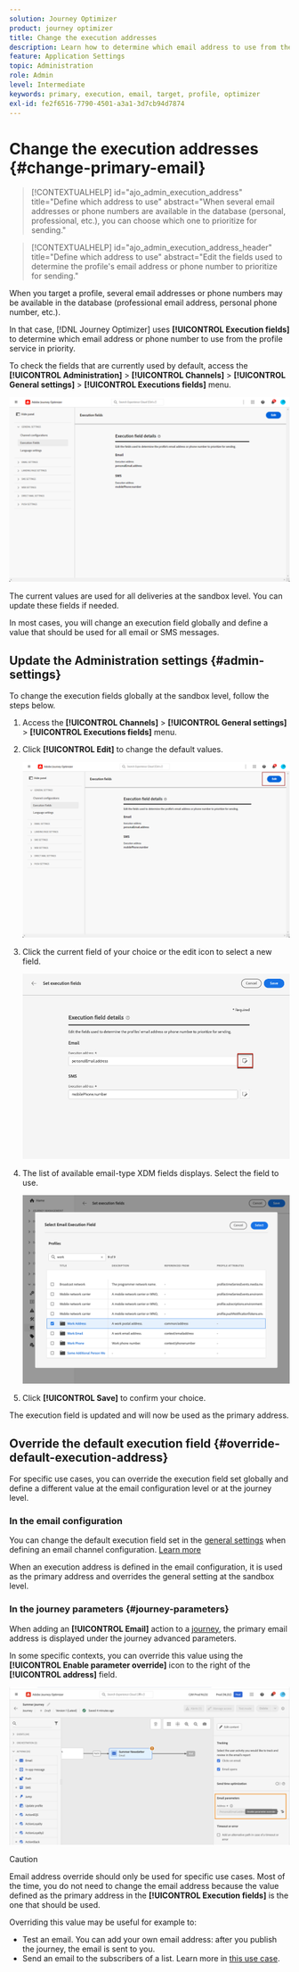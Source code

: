 ```yaml
---
solution: Journey Optimizer
product: journey optimizer
title: Change the execution addresses 
description: Learn how to determine which email address to use from the profile service.
feature: Application Settings
topic: Administration
role: Admin
level: Intermediate
keywords: primary, execution, email, target, profile, optimizer
exl-id: fe2f6516-7790-4501-a3a1-3d7cb94d7874
---
```

# Change the execution addresses {#change-primary-email}

>[!CONTEXTUALHELP]
>id="ajo_admin_execution_address"
>title="Define which address to use"
>abstract="When several email addresses or phone numbers are available in the database (personal, professional, etc.), you can choose which one to prioritize for sending."

>[!CONTEXTUALHELP]
>id="ajo_admin_execution_address_header"
>title="Define which address to use"
>abstract="Edit the fields used to determine the profile's email address or phone number to prioritize for sending."

When you target a profile, several email addresses or phone numbers may be available in the database (professional email address, personal phone number, etc.).

In that case, [!DNL Journey Optimizer] uses **[!UICONTROL Execution fields]** to determine which email address or phone number to use from the profile service in priority.

To check the fields that are currently used by default, access the **[!UICONTROL Administration]** > **[!UICONTROL Channels]** > **[!UICONTROL General settings]** > **[!UICONTROL Executions fields]** menu.

![](assets/primary-address-execution-fields.png)

The current values are used for all deliveries at the sandbox level. You can update these fields if needed.

In most cases, you will change an execution field globally and define a value that should be used for all email or SMS messages. <!--[Learn how](#admin-settings)-->

<!--In some specific use cases only, you can override the value set globally and define a different value at the journey level. [Learn more](#journey-parameters)-->

## Update the Administration settings {#admin-settings}

To change the execution fields globally at the sandbox level, follow the steps below.

1. Access the  **[!UICONTROL Channels]** > **[!UICONTROL General settings]** > **[!UICONTROL Executions fields]** menu.

1. Click **[!UICONTROL Edit]** to change the default values.

    ![](assets/primary-address.png)

1. Click the current field of your choice or the edit icon to select a new field.

    ![](assets/primary-address-edit.png)

1. The list of available email-type XDM fields displays. Select the field to use.

    ![](assets/primary-address-select-field.png)

1. Click **[!UICONTROL Save]** to confirm your choice.

The execution field is updated and will now be used as the primary address.
    
<!--1. You can also select an additional field to use as secondary email address. This allows you to determine which field to use if the primary field is empty for a profile. -->

## Override the default execution field {#override-default-execution-address}

For specific use cases, you can override the execution field set globally and define a different value at the email configuration level or at the journey level.

### In the email configuration

You can change the default execution field set in the [general settings](#admin-settings) when defining an email channel configuration. [Learn more](../email/email-settings.md#execution-address)

When an execution address is defined in the email configuration, it is used as the primary address and overrides the general setting at the sandbox level.

### In the journey parameters {#journey-parameters}

When adding an **[!UICONTROL Email]** action to a [journey](../email/create-email.md#create-email-journey-campaign), the primary email address is displayed under the journey advanced parameters.

In some specific contexts, you can override this value using the **[!UICONTROL Enable parameter override]** icon to the right of the **[!UICONTROL address]** field.

![](assets/journey-enable-parameter-override.png)

>[!CAUTION]
>
>Email address override should only be used for specific use cases. Most of the time, you do not need to change the email address because the value defined as the primary address in the **[!UICONTROL Execution fields]** is the one that should be used.

Overriding this value may be useful for example to:

* Test an email. You can add your own email address: after you publish the journey, the email is sent to you.
* Send an email to the subscribers of a list. Learn more in [this use case](../building-journeys/message-to-subscribers-uc.md).

